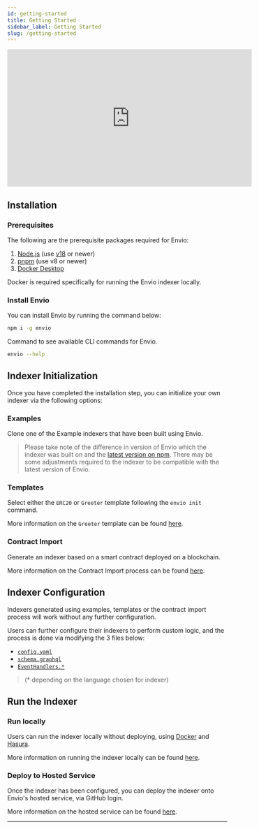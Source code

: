 ```yaml
---
id: getting-started
title: Getting Started
sidebar_label: Getting Started
slug: /getting-started
---
```


<iframe width="560" height="315" src="https://www.youtube.com/embed/LNhaN-Cikis" title="YouTube video player" frameborder="0" allow="accelerometer; autoplay; clipboard-write; encrypted-media; gyroscope; picture-in-picture" allowfullscreen></iframe>

## Installation

### Prerequisites

The following are the prerequisite packages required for Envio:

1. [Node.js](https://nodejs.org/en/download/current) (use [v18](https://nodejs.org/download/release/v18.18.0/) or newer)
2. [pnpm](https://pnpm.io/installation) (use v8 or newer)
3. [Docker Desktop](https://www.docker.com/products/docker-desktop/)

Docker is required specifically for running the Envio indexer locally.

### Install Envio

You can install Envio by running the command below:

```bash
npm i -g envio
```

Command to see available CLI commands for Envio.

```bash
envio --help
```

## Indexer Initialization

Once you have completed the installation step, you can initialize your own indexer via the following options:

### Examples

Clone one of the Example indexers that have been built using Envio.

> Please take note of the difference in version of Envio which the indexer was built on and the [latest version on npm](https://www.npmjs.com/package/envio).
> There may be some adjustments required to the indexer to be compatible with the latest version of Envio.

### Templates

Select either the `ERC20` or `Greeter` template following the `envio init` command.

More information on the `Greeter` template can be found [here](./greeter-tutorial).

### Contract Import

Generate an indexer based on a smart contract deployed on a blockchain.

More information on the Contract Import process can be found [here](./contract-import).

## Indexer Configuration

Indexers generated using examples, templates or the contract import process will work without any further configuration.

Users can further configure their indexers to perform custom logic, and the process is done via modifying the 3 files below:

- [`config.yaml`](configuration-file)
- [`schema.graphql`](./schema)
- [`EventHandlers.*`](./event-handlers)

> (\* depending on the language chosen for indexer)

## Run the Indexer

### Run locally

Users can run the indexer locally without deploying, using [Docker](https://www.docker.com/products/docker-desktop/) and [Hasura](https://hasura.io/).

More information on running the indexer locally can be found [here](./running-locally).

### Deploy to Hosted Service

Once the indexer has been configured, you can deploy the indexer onto Envio's hosted service, via GitHub login.

More information on the hosted service can be found [here](./hosted-service).

---
